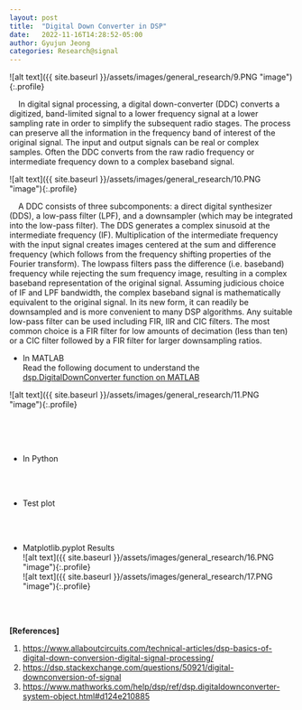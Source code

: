 ```yaml
---
layout: post
title:  "Digital Down Converter in DSP"
date:   2022-11-16T14:28:52-05:00
author: Gyujun Jeong
categories: Research@signal
---
```


![alt text]({{ site.baseurl }}/assets/images/general_research/9.PNG "image"){:.profile}<br>

&nbsp;&nbsp;&nbsp;&nbsp;In digital signal processing, a digital down-converter (DDC) converts a digitized, band-limited signal to a lower frequency signal at a lower sampling rate in order to simplify the subsequent radio stages. The process can preserve all the information in the frequency band of interest of the original signal. The input and output signals can be real or complex samples. Often the DDC converts from the raw radio frequency or intermediate frequency down to a complex baseband signal.<br>

![alt text]({{ site.baseurl }}/assets/images/general_research/10.PNG "image"){:.profile}<br>

&nbsp;&nbsp;&nbsp;&nbsp;A DDC consists of three subcomponents: a direct digital synthesizer (DDS), a low-pass filter (LPF), and a downsampler (which may be integrated into the low-pass filter). The DDS generates a complex sinusoid at the intermediate frequency (IF). Multiplication of the intermediate frequency with the input signal creates images centered at the sum and difference frequency (which follows from the frequency shifting properties of the Fourier transform). The lowpass filters pass the difference (i.e. baseband) frequency while rejecting the sum frequency image, resulting in a complex baseband representation of the original signal. Assuming judicious choice of IF and LPF bandwidth, the complex baseband signal is mathematically equivalent to the original signal. In its new form, it can readily be downsampled and is more convenient to many DSP algorithms. Any suitable low-pass filter can be used including FIR, IIR and CIC filters. The most common choice is a FIR filter for low amounts of decimation (less than ten) or a CIC filter followed by a FIR filter for larger downsampling ratios.
<br>

  
- In MATLAB<br>
Read the following document to understand the <a href="https://www.mathworks.com/help/dsp/ref/dsp.digitaldownconverter-system-object.html#d124e210885">dsp.DigitalDownConverter function on MATLAB</a><br>


![alt text]({{ site.baseurl }}/assets/images/general_research/11.PNG "image"){:.profile}<br>


<br>
<script src="https://gist.github.com/gyulab/acd7f898545f55ca9e57cd7ab03076c9.js"></script>
<br><br>
  
- In Python<br>
<script src="https://gist.github.com/gyulab/84d23f78a6807bd5d4068c2ef61bdc61.js"></script> 
<br><br>


- Test plot<br>  
<script src="https://gist.github.com/gyulab/3281abaeb616809236231d4ae52583b1.js"></script>  
<br><br>

- Matplotlib.pyplot Results<br>
![alt text]({{ site.baseurl }}/assets/images/general_research/16.PNG "image"){:.profile}<br>
![alt text]({{ site.baseurl }}/assets/images/general_research/17.PNG "image"){:.profile}



<br><br>

<b>[References]</b>
1. https://www.allaboutcircuits.com/technical-articles/dsp-basics-of-digital-down-conversion-digital-signal-processing/
2. https://dsp.stackexchange.com/questions/50921/digital-downconversion-of-signal
3. https://www.mathworks.com/help/dsp/ref/dsp.digitaldownconverter-system-object.html#d124e210885
